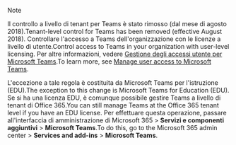 > [!NOTE]
> <span data-ttu-id="a0704-101">Il controllo a livello di tenant per Teams è stato rimosso (dal mese di agosto 2018).</span><span class="sxs-lookup"><span data-stu-id="a0704-101">Tenant-level control for Teams has been removed (effective August 2018).</span></span> <span data-ttu-id="a0704-102">Controllare l'accesso a Teams dell'organizzazione con le licenze a livello di utente.</span><span class="sxs-lookup"><span data-stu-id="a0704-102">Control access to Teams in your organization with user-level licensing.</span></span> <span data-ttu-id="a0704-103">Per altre informazioni, vedere [Gestione degli accessi utente per Microsoft Teams](../user-access.md).</span><span class="sxs-lookup"><span data-stu-id="a0704-103">To learn more, see [Manage user access to Microsoft Teams](../user-access.md).</span></span>

<span data-ttu-id="a0704-104">L'eccezione a tale regola è costituita da Microsoft Teams per l'istruzione (EDU).</span><span class="sxs-lookup"><span data-stu-id="a0704-104">The exception to this change is Microsoft Teams for Education (EDU).</span></span> <span data-ttu-id="a0704-105">Se si ha una licenza EDU, è comunque possibile gestire Teams a livello di tenant di Office 365.</span><span class="sxs-lookup"><span data-stu-id="a0704-105">You can still manage Teams at the Office 365 tenant level if you have an EDU license.</span></span> <span data-ttu-id="a0704-106">Per effettuare questa operazione, passare all'interfaccia di amministrazione di Microsoft 365 > **Servizi e componenti aggiuntivi** > **Microsoft Teams**.</span><span class="sxs-lookup"><span data-stu-id="a0704-106">To do this, go to the Microsoft 365 admin center > **Services and add-ins** > **Microsoft Teams**.</span></span>

